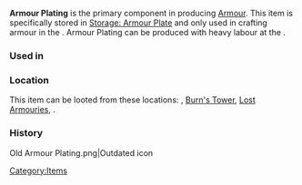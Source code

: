 **Armour Plating** is the primary component in producing
[Armour](Armour.md "wikilink"). This item is specifically stored in
[Storage: Armour Plate](Storage:_Armour_Plate "wikilink") and only used
in crafting armour in the [](Heavy_Armour_Smithy.md). Armour Plating can be produced
with heavy labour at the [](Plate_Beating_Station.md).

### Used in

### Location

This item can be looted from these locations: [](Ancient_Labs.md), [Burn's Tower](Burn's_Tower.md "wikilink"),
[Lost Armouries](Lost_Armoury.md "wikilink"), [](Post-Ancient_Workshop.md).

### History

Old Armour Plating.png\|Outdated icon

[Category:Items](Category:Items "wikilink")
